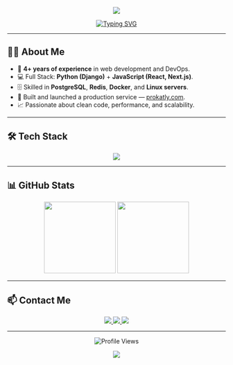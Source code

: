 <!-- Animated Header -->
<p align="center">
  <img src="https://capsule-render.vercel.app/api?type=waving&color=00f7ff&height=200&section=header&text=Hi%2C%20I'm%20Hikmatullo!%20👋&fontSize=40&fontColor=ffffff&animation=fadeIn&fontAlignY=35" />
</p>

<!-- Typing Animation -->
<p align="center">
  <a href="https://github.com/Hikmatullo">
    <img src="https://readme-typing-svg.demolab.com?font=Fira+Code&size=22&pause=1000&color=00F7FF&center=true&vCenter=true&width=600&lines=Full+Stack+Developer+%2B+DevOps;4%2B+Years+in+Programming;Python+%7C+Django+%7C+JavaScript;React+%7C+Next.js;PostgreSQL+%7C+Redis+%7C+Docker" alt="Typing SVG" />
  </a>
</p>

---

## 👨‍💻 About Me
- 🔹 **4+ years of experience** in web development and DevOps.  
- 💻 Full Stack: **Python (Django)** + **JavaScript (React, Next.js)**.  
- 🗄 Skilled in **PostgreSQL**, **Redis**, **Docker**, and **Linux servers**.  
- 🚀 Built and launched a production service — [prokatly.com](https://prokatly.com).  
- 📈 Passionate about clean code, performance, and scalability.  

---

## 🛠 Tech Stack

<p align="center">
  <img src="https://skillicons.dev/icons?i=python,django,js,react,nextjs,postgresql,redis,docker,linux,git&perline=6" />
</p>

---

## 📊 GitHub Stats

<p align="center">
  <img src="https://github-readme-stats.vercel.app/api?username=Hikmatullo&show_icons=true&theme=tokyonight&hide_border=true" height="165">
  <img src="https://github-readme-stats.vercel.app/api/top-langs/?username=Hikmatullo&layout=compact&theme=tokyonight&hide_border=true" height="165">
</p>

---

## 📫 Contact Me
<p align="center">
  <a href="mailto:abdunazarovhikmatullo2@gmail.com">
    <img src="https://img.shields.io/badge/Email-abdunazarovhikmatullo2%40gmail.com-blue?style=flat&logo=gmail" />
  </a>
  <a href="https://t.me/Hikmatullo_x">
    <img src="https://img.shields.io/badge/Telegram-@Hikmatullo_x-blue?style=flat&logo=telegram" />
  </a>
  <a href="https://instagram.com/hikmatullo_x">
    <img src="https://img.shields.io/badge/Instagram-@hikmatullo__x-pink?style=flat&logo=instagram" />
  </a>
</p>

---

<p align="center">
  <img src="https://komarev.com/ghpvc/?username=Hikmatullo&color=blue&style=flat-square" alt="Profile Views" />
</p>

<!-- Animated Footer -->
<p align="center">
  <img src="https://capsule-render.vercel.app/api?type=waving&color=00f7ff&height=120&section=footer" />
</p>
